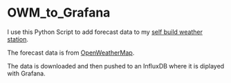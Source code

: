 # OWM_to_Grafana

I use this Python Script to add forecast data to my [self build weather station](https://github.com/PaulusElektrus/ESP32-Wetterstation).

The forecast data is from [OpenWeatherMap](https://openweathermap.org/).

The data is downloaded and then pushed to an InfluxDB where it is diplayed with Grafana.
